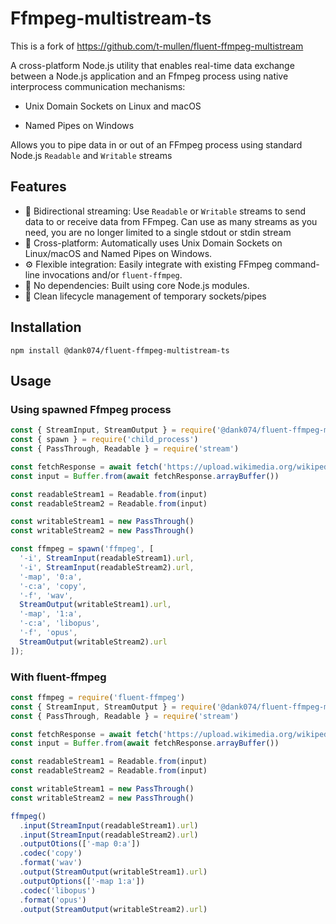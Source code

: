 # Ffmpeg-multistream-ts

This is a fork of https://github.com/t-mullen/fluent-ffmpeg-multistream

A cross-platform Node.js utility that enables real-time data exchange between a Node.js application and an Ffmpeg process using native interprocess communication mechanisms:

- Unix Domain Sockets on Linux and macOS

- Named Pipes on Windows

Allows you to pipe data in or out of an FFmpeg process using standard Node.js `Readable` and `Writable` streams

## Features
- 🔄 Bidirectional streaming: Use `Readable` or `Writable` streams to send data to or receive data from FFmpeg. Can use as many streams as you need, you are no longer limited to a single stdout or stdin stream
- 🧩 Cross-platform: Automatically uses Unix Domain Sockets on Linux/macOS and Named Pipes on Windows.
- ⚙️ Flexible integration: Easily integrate with existing FFmpeg command-line invocations and/or `fluent-ffmpeg`.
- 🚀 No dependencies: Built using core Node.js modules.
- 🔌 Clean lifecycle management of temporary sockets/pipes
  
## Installation
```
npm install @dank074/fluent-ffmpeg-multistream-ts
```

## Usage

### Using spawned Ffmpeg process
```javascript
const { StreamInput, StreamOutput } = require('@dank074/fluent-ffmpeg-multistream-ts')
const { spawn } = require('child_process')
const { PassThrough, Readable } = require('stream')

const fetchResponse = await fetch('https://upload.wikimedia.org/wikipedia/commons/7/7f/1_California_Inbound_Route_Announcement.wav')
const input = Buffer.from(await fetchResponse.arrayBuffer())

const readableStream1 = Readable.from(input)
const readableStream2 = Readable.from(input)

const writableStream1 = new PassThrough()
const writableStream2 = new PassThrough()

const ffmpeg = spawn('ffmpeg', [
  '-i', StreamInput(readableStream1).url,
  '-i', StreamInput(readableStream2).url,
  '-map', '0:a',
  '-c:a', 'copy',
  '-f', 'wav',
  StreamOutput(writableStream1).url,
  '-map', '1:a',
  '-c:a', 'libopus',
  '-f', 'opus',
  StreamOutput(writableStream2).url
]);
```

### With fluent-ffmpeg
```javascript
const ffmpeg = require('fluent-ffmpeg')
const { StreamInput, StreamOutput } = require('@dank074/fluent-ffmpeg-multistream-ts')
const { PassThrough, Readable } = require('stream')

const fetchResponse = await fetch('https://upload.wikimedia.org/wikipedia/commons/7/7f/1_California_Inbound_Route_Announcement.wav')
const input = Buffer.from(await fetchResponse.arrayBuffer())

const readableStream1 = Readable.from(input)
const readableStream2 = Readable.from(input)

const writableStream1 = new PassThrough()
const writableStream2 = new PassThrough()

ffmpeg()
  .input(StreamInput(readableStream1).url)
  .input(StreamInput(readableStream2).url)
  .outputOtions(['-map 0:a'])
  .codec('copy')
  .format('wav')
  .output(StreamOutput(writableStream1).url)
  .outputOptions(['-map 1:a'])
  .codec('libopus')
  .format('opus')
  .output(StreamOutput(writableStream2).url)
```

